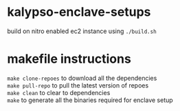 # kalypso-enclave-setups

build on nitro enabled ec2 instance using `./build.sh`

# makefile instructions

`make clone-repoes` to download all the dependencies  
`make pull-repo` to pull the latest version of repoes  
`make clean` to clear to dependencies  
`make` to generate all the binaries required for enclave setup  
